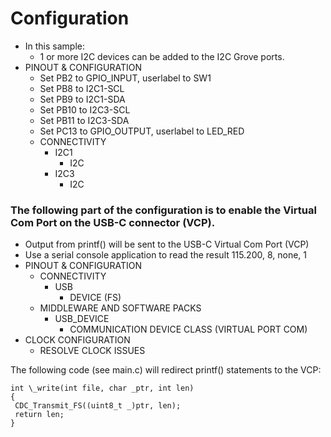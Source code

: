 # Configuration

- In this sample:
  - 1 or more I2C devices can be added to the I2C Grove ports.
- PINOUT & CONFIGURATION
  - Set PB2 to GPIO_INPUT, userlabel to SW1
  - Set PB8 to I2C1-SCL
  - Set PB9 to I2C1-SDA
  - Set PB10 to I2C3-SCL
  - Set PB11 to I2C3-SDA
  - Set PC13 to GPIO_OUTPUT, userlabel to LED_RED
  - CONNECTIVITY
    - I2C1
      - I2C
    - I2C3
      - I2C

### The following part of the configuration is to enable the Virtual Com Port on the USB-C connector (VCP).

- Output from printf() will be sent to the USB-C Virtual Com Port (VCP)
- Use a serial console application to read the result 115.200, 8, none, 1
- PINOUT & CONFIGURATION
  - CONNECTIVITY
    - USB
      - DEVICE (FS)
  - MIDDLEWARE AND SOFTWARE PACKS
    - USB_DEVICE
      - COMMUNICATION DEVICE CLASS (VIRTUAL PORT COM)
- CLOCK CONFIGURATION
  - RESOLVE CLOCK ISSUES

The following code (see main.c) will redirect printf() statements to the VCP:

```
int \_write(int file, char _ptr, int len)
{
 CDC_Transmit_FS((uint8_t _)ptr, len);
 return len;
}
```
